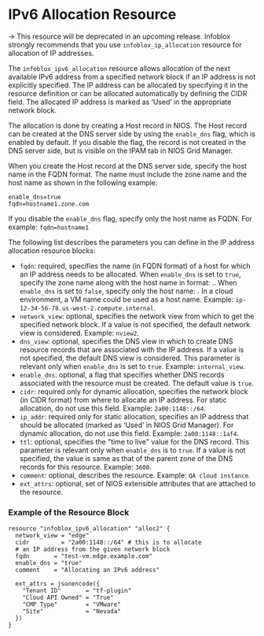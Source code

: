 # IPv6 Allocation Resource

-> This resource will be deprecated in an upcoming release. Infoblox strongly recommends that you use `infoblox_ip_allocation` resource for allocation of IP addresses.

The `infoblox_ipv6_allocation` resource allows allocation of the next available IPv6 address from a specified network block if an IP address is not explicitly specified. The IP address can be allocated by specifying it in the resource definition or can be allocated automatically by defining the CIDR field. The allocated IP address is marked as ‘Used’ in the appropriate network block.

The allocation is done by creating a Host record in NIOS. The Host record can be created at the DNS server side by using the `enable_dns` flag, which is enabled by default. If you disable the flag, the record is not created in the DNS server side, but is visible on the IPAM tab in NIOS Grid Manager.

When you create the Host record at the DNS server side, specify the host name in the FQDN format. The name must include the zone name and the host name as shown in the following example:

```
enable_dns=true
fqdn=hostname1.zone.com
```

If you disable the `enable_dns` flag, specify only the host name as FQDN. For example: `fqdn=hostname1`

The following list describes the parameters you can define in the IP address allocation resource blocks:

- `fqdn`: required, specifies the name (in FQDN format) of a host for which an IP address needs to be allocated. When `enable_dns` is set to `true`, specify the zone name along with the host name in format: <hostname>.<zone>.
  When `enable_dns` is set to `false`, specify only the host name: <hostname>. In a cloud environment, a VM name could be used as a host name. Example: `ip-12-34-56-78.us-west-2.compute.internal`.
- `network_view`: optional, specifies the network view from which to get the specified network block. If a value is not specified, the default network view is considered. Example: `nview2`.
- `dns_view`: optional, specifies the DNS view in which to create DNS resource records that are associated with the IP address. If a value is not specified, the default DNS view is considered. This parameter is relevant only when `enable_dns` is set to `true`. Example: `internal_view`.
- `enable_dns`: optional, a flag that specifies whether DNS records associated with the resource must be created. The default value is `true`.
- `cidr`: required only for dynamic allocation, specifies the network block (in CIDR format) from where to allocate an IP address. For static allocation, do not use this field. Example: `2a00:1148::/64`.
- `ip_addr`: required only for static allocation, specifies an IP address that should be allocated (marked as ‘Used’ in NIOS Grid Manager). For dynamic allocation, do not use this field. Example: `2a00:1148::1af4`.
- `ttl`: optional, specifies the "time to live" value for the DNS record. This parameter is relevant only when `enable_dns` is to `true`. If a value is not specified, the value is same as that of the parent zone of the DNS records for this resource. Example: `3600`.
- `comment`: optional, describes the resource. Example: `QA cloud instance`.
- `ext_attrs`: optional, set of NIOS extensible attributes that are attached to the resource.

### Example of the Resource Block

```hcl
resource "infoblox_ipv6_allocation" "alloc2" {
  network_view = "edge"
  cidr         = "2a00:1148::/64" # this is to allocate
  # an IP address from the given network block
  fqdn       = "test-vm.edge.example.com"
  enable_dns = "true"
  comment    = "Allocating an IPv6 address"

  ext_attrs = jsonencode({
    "Tenant ID"       = "tf-plugin"
    "Cloud API Owned" = "True"
    "CMP Type"        = "VMware"
    "Site"            = "Nevada"
  })
}
```
